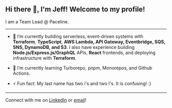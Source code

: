 ## Hi there 👋, I'm Jeff! Welcome to my profile!

I am a Team Lead @ Paceline.

---

- 🔭 I’m currently building serverless, event-driven systems with **Terraform**, **TypeScript**, **AWS Lambda, API Gateway, Eventbridge, SQS, SNS, DynamoDB, and S3**. I also have experience building **Node.js/Express.js/GraphQL** APIs, **React** frontends, and deploying infrastructure with **Terraform**.

- 🌱 I’m currently learning Turborepo, pnpm, Monorepos, and Github Actions.

- ⚡ Fun fact: My last name has two i's and two l's. It is confusing! :)

---

Connect with me on [LinkedIn](https://www.linkedin.com/in/jeff-miiller/) or [email](mailto:jeffrey.miiller@gmail.com)!
